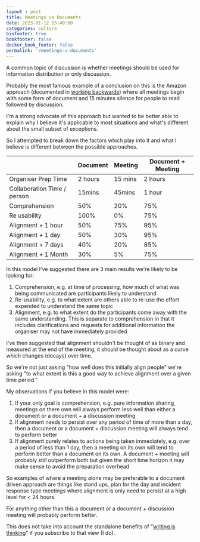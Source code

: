 ```yaml
---
layout : post
title: Meetings vs Documents
date: 2023-01-12 15:40:00
categories: culture
biofooter: true
bookfooter: false
docker_book_footer: false
permalink: '/meetings-v-documents'
---
```


A common topic of discussion is whether meetings should be used for information distribution or only discussion.

Probably the most famous example of a conclusion on this is the Amazon approach (documented in [working backwards](https://amzn.to/43pemPl)) where all meetings begin with some form of document and 15 minutes silence for people to read followed by discussion.

I'm a strong advocate of this approach but wanted to be better able to explain why I believe it's applicable to most situations and what's different about the small subset of exceptions.

So I attempted to break down the factors which play into it and what I believe is different between the possible approaches.

<!--more-->

| | Document | Meeting | Document + Meeting |
|---|---|---|---|
|Organiser Prep Time|2 hours|15 mins|2 hours|
|Collaboration Time / person|15mins|45mins|1 hour|
|Comprehension|50%|20%|75%|
|Re usability|100%|0%|75%|
|Alignment + 1 hour|50%|75%|95%|
|Alignment + 1 day|50%|30%|95%|
|Alignment + 7 days|40%|20%|85%|
|Alignment + 1 Month|30%|5%|75%|

In this model I've suggested there are 3 main results we're likely to be looking for:


1. Comprehension, e.g. at time of processing, how much of what was being communicated are participants likely to understand
2. Re-usability, e.g. to what extent are others able to re-use the effort expended to understand the same topic 
3. Alignment, e.g. to what extent do the participants come away with the same understanding. This is separate to comprehension in that it includes clarifications and requests for additional information the organiser may not have immediately provided

I've then suggested that alignment shouldn't be thought of as binary and measured at the end of the meeting, it should be thought about as a curve which changes (decays) over time. 

So we're not just asking "how well does this initially align people" we're asking "to what extent is this a good way to achieve alignment over a given time period."

My observations if you believe in this model were:

1. If your only goal is comprehension, e.g. pure information sharing, meetings  on there own will always perform less well than either a document or a document + a discussion meeting
2. If alignment needs to persist over any period of time of more than a day, then a document or a document + discussion meeting will always tend to perform better
3. If alignment purely relates to actions being taken immediately, e.g. over a period of less than 1 day, then a meeting on its own will tend to perform better than a document on its own. A document + meeting will probably still outperform both but given the short time horizon it may make sense to avoid the preparation overhead

So examples of where a meeting alone may be preferable to a document driven approach are things like stand ups, plan for the day and incident response type meetings where alignment is only need to persist at a high level for < 24 hours. 

For anything other than this a document or a document + discussion meeting will probably perform better.

This does not take into account the standalone benefits of "[writing is thinking](/writing-is-thinking)" if you subscribe to that view (I do).